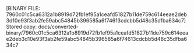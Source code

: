 [BINARY FILE: 7960c01c5ca6312a1b8919d72fb1ef95a1ceafd51827b11de759c614eeae2deb3d10e93f3ab2fe59abc54845b396585a6f74613cdcbb5d48c35dfba634c7]
Stored copy: docs/converted-binary/7960c01c5ca6312a1b8919d72fb1ef95a1ceafd51827b11de759c614eeae2deb3d10e93f3ab2fe59abc54845b396585a6f74613cdcbb5d48c35dfba634c7

